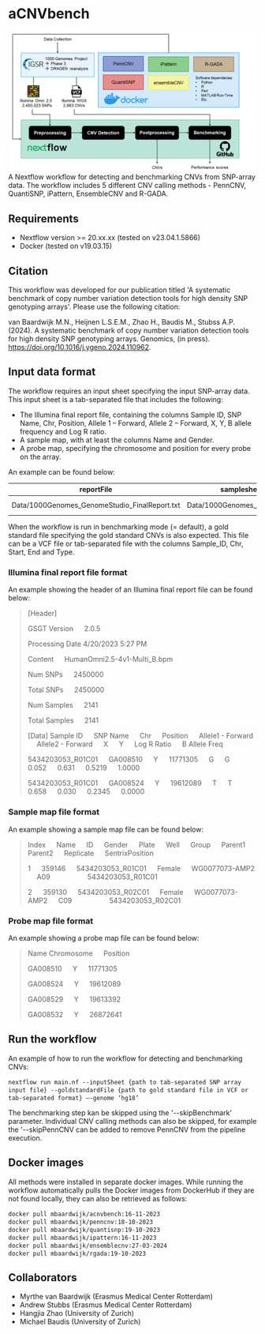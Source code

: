 # aCNVbench
<img src="Figure_1_workflow_figure.tif" width=600>
A Nextflow workflow for detecting and benchmarking CNVs from SNP-array data. The workflow includes 5 different CNV calling methods - PennCNV, QuantiSNP, iPattern, EnsembleCNV and R-GADA. 

## Requirements
- Nextflow version >= 20.xx.xx (tested on v23.04.1.5866)
- Docker (tested on v19.03.15)

## Citation
This workflow was developed for our publication titled 'A systematic benchmark of copy number variation detection tools for high density SNP genotyping arrays'. Please use the following citation:

van Baardwijk M.N., Heijnen L.S.E.M., Zhao H., Baudis M., Stubss A.P. (2024). A systematic benchmark of copy number variation detection tools for high density SNP genotyping arrays. Genomics, (in press). https://doi.org/10.1016/j.ygeno.2024.110962.

## Input data format
The workflow requires an input sheet specifying the input SNP-array data. This input sheet is a tab-separated file that includes the following:
-	The Illumina final report file, containing the columns Sample ID, SNP Name, Chr, Position, Allele 1 – Forward, Allele 2 – Forward, X, Y, B allele frequency and Log R ratio.
-	A sample map, with at least the columns Name and Gender.
-	A probe map, specifying the chromosome and position for every probe on the array.

An example can be found below:

| reportFile | samplesheetFile | snpMap |
|------------|-----------------|--------|
| Data/1000Genomes_GenomeStudio_FinalReport.txt | Data/1000Genomes_Sample_Map.txt | Data/HumanOmni2.5-4v1_B_SNP_Map.txt |

When the workflow is run in benchmarking mode (= default), a gold standard file specifying the gold standard CNVs is also expected. This file can be a VCF file or tab-separated file with the columns Sample_ID, Chr, Start, End and Type.

### Illumina final report file format
An example showing the header of an Illumina final report file can be found below:

> [Header]
>
> GSGT Version &emsp; 2.0.5
>
> Processing Date 4/20/2023 5:27 PM
>
> Content &emsp; HumanOmni2.5-4v1-Multi_B.bpm
>
> Num SNPs &emsp; 2450000
>
> Total SNPs &emsp; 2450000
>
> Num Samples &emsp; 2141
>
> Total Samples &emsp; 2141
>
> [Data]
> Sample ID &emsp; SNP Name &emsp; Chr &emsp; Position &emsp; Allele1 - Forward &emsp; Allele2 - Forward &emsp; X &emsp; Y &emsp; Log R Ratio &emsp; B Allele Freq
>
> 5434203053_R01C01 &emsp; GA008510 &emsp; Y &emsp; 11771305 &emsp; G &emsp; G &emsp; 0.052 &emsp; 0.631 &emsp; 0.5219 &emsp; 1.0000
>
> 5434203053_R01C01 &emsp; GA008524 &emsp; Y &emsp; 19612089 &emsp; T &emsp; T &emsp; 0.658 &emsp; 0.030 &emsp; 0.2345 &emsp; 0.0000

### Sample map file format
An example showing a sample map file can be found below:

> Index &emsp; Name &emsp; ID &emsp; Gender &emsp; Plate &emsp; Well &emsp; Group &emsp; Parent1 &emsp; Parent2 &emsp; Replicate &emsp; SentrixPosition
>
> 1 &emsp; 359146 &emsp; 5434203053_R01C01 &emsp; Female &emsp; WG0077073-AMP2 &emsp; A09 &emsp; &emsp; &emsp; &emsp; 5434203053_R01C01
>
> 2 &emsp; 359130 &emsp; 5434203053_R02C01 &emsp; Female &emsp; WG0077073-AMP2 &emsp; C09 &emsp; &emsp; &emsp; &emsp; 5434203053_R02C01

### Probe map file format
An example showing a probe map file can be found below:

> Name  Chromosome &emsp; Position
>
> GA008510 &emsp; Y &emsp; 11771305
> 
> GA008524 &emsp; Y &emsp; 19612089
>
> GA008529 &emsp; Y &emsp; 19613392
>
> GA008532 &emsp; Y &emsp; 26872641

## Run the workflow
An example of how to run the workflow for detecting and benchmarking CNVs:
```
nextflow run main.nf --inputSheet {path to tab-separated SNP array input file} --goldstandardFile {path to gold standard file in VCF or tab-separated format} –-genome ‘hg18’
```
The benchmarking step kan be skipped using the '--skipBenchmark' parameter. Individual CNV calling methods can also be skipped, for example the '--skipPennCNV can be added to remove PennCNV from the pipeline execution.

## Docker images
All methods were installed in separate docker images. While running the workflow automatically pulls the Docker images from DockerHub if they are not found locally, they can also be retrieved as follows:
```
docker pull mbaardwijk/acnvbench:16-11-2023
docker pull mbaardwijk/penncnv:18-10-2023
docker pull mbaardwijk/quantisnp:19-10-2023
docker pull mbaardwijk/ipattern:16-11-2023
docker pull mbaardwijk/ensemblecnv:27-03-2024
docker pull mbaardwijk/rgada:19-10-2023
```

## Collaborators
- Myrthe van Baardwijk (Erasmus Medical Center Rotterdam)
- Andrew Stubbs (Erasmus Medical Center Rotterdam)
- Hangjia Zhao (University of Zurich)
- Michael Baudis (University of Zurich)

